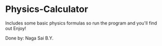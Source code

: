 # Physics-Calculator
Includes some basic physics formulas so run the program and you'll find out
Enjoy!

Done by: Naga Sai B.Y.

